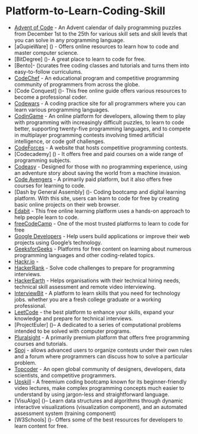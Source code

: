 # Platform-to-Learn-Coding-Skill

- [Advent of Code](https://adventofcode.com/)  - An Advent calendar of daily programming puzzles from December 1st to the 25th for various skill sets and skill levels that you can solve in any programming language. <br/>
- [aGupieWare] () - Offers online resources to learn how to code and master computer science.
- [BitDegree] ()-  A great place to learn to code for free.
- [Bento]- ()curates free coding classes and tutorials and turns them into easy-to-follow curriculums.
- [CodeChef]() - An educational program and competitive programming community of programmers from across the globe.
- [Code Conquest] ()- This free online guide offers various resources to become a professional coder.
- [Codewars]() - A coding practice site for all programmers where you can learn various programming languages. 
- [CodinGame]() - An online platform for developers, allowing them to play with programming with increasingly difficult puzzles, to learn to code better, supporting twenty-five programming languages, and to compete in multiplayer programming contests involving timed artificial intelligence, or code golf challenges.
- [CodeForces]() - A website that hosts competitive programming contests.
- [Codecademy] () - It offers free and paid courses on a wide range of programming subjects.
- [Codeasy]() - Designed for those with no programming experience, using an adventure story about saving the world from a machine invasion.
- [Code Avengers]() - A primarily paid platform, but it also offers free courses for learning to code.
- [Dash by General Assembly] ()-  Coding bootcamp and digital learning platform. With this site, users can learn to code for free by creating basic online projects on   their web browser.
- [Edabit]() - This free online learning platform uses a hands-on approach to help people learn to code.
- [freeCodeCamp]() - One of the most trusted platforms to learn to code for free
- [Google Developers]() - Help users build applications or improve their web projects using Google’s technology.
- [GeeksforGeeks]() - Platforms for free content on learning about numerous programming languages and other coding-related topics.
- [Hackr.io]() - 
- [HackerRank]() - Solve code challenges to prepare for programming interviews.
- [HackerEarth]() -  Helps organisations with their technical hiring needs, technical skill assessment and remote video interviewing.
- [InterviewBit]() - A platform to learn skills that you need for technology jobs.
whether you are a fresh college graduate or a working professional.
- [LeetCode]() - the best platform to enhance your skills, expand your knowledge and prepare for technical interviews.
- [ProjectEuler] ()– A dedicated to a series of computational problems intended to be solved with computer programs. 
- [Pluralsight]() - A primarily premium platform that offers free programming courses and tutorials.
- [Spoj]() - allows advanced users to organize contests under their own rules and a forum where programmers can discuss how to solve a particular problem.
- [Topcoder]() - An open global community of designers, developers, data scientists, and competitive programmers.
- [Upskill]() - A freemium coding bootcamp known for its beginner-friendly video lectures, make complex programming concepts much easier to understand by using jargon-less and straightforward language.
- [VisuAlgo] ()– Learn data structures and algorithms through dynamic interactive visualizations (visualization component), and an automated assessment system (training component)
- [W3Schools] ()- Offers some of the best resources for developers to learn content for free.



